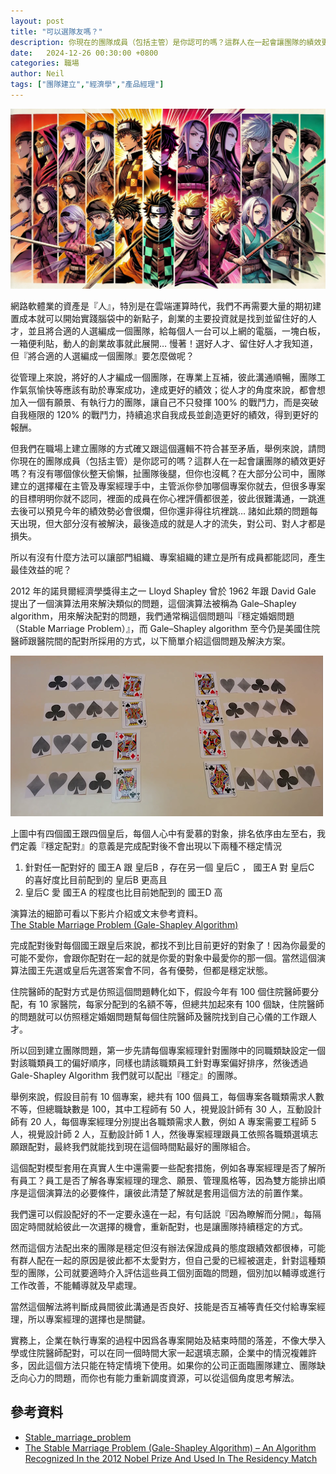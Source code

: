 ```yaml
---
layout: post
title: "可以選隊友嗎？"
description: 你現在的團隊成員（包括主管）是你認可的嗎？這群人在一起會讓團隊的績效更好嗎？有沒有哪個傢伙整天偷懶，扯團隊後腿，但你也沒輒？有什麼方法可以組成最合適的團隊呢？
date:   2024-12-26 00:30:00 +0800
categories: 職場 
author: Neil
tags: ["團隊建立","經濟學","產品經理"]
---
```


![](/assets/images/20241226004831.webp)

網路軟體業的資產是『人』，特別是在雲端運算時代，我們不再需要大量的期初建置成本就可以開始實踐腦袋中的新點子，創業的主要投資就是找到並留住好的人才，並且將合適的人選編成一個團隊，給每個人一台可以上網的電腦，一塊白板，一箱便利貼，動人的創業故事就此展開… 慢著！選好人才、留住好人才我知道，但『將合適的人選編成一個團隊』要怎麼做呢？

從管理上來說，將好的人才編成一個團隊，在專業上互補，彼此溝通順暢，團隊工作氣氛愉快等應該有助於專案成功，達成更好的績效；從人才的角度來說，都會想加入一個有願景、有執行力的團隊，讓自己不只發揮 100% 的戰鬥力，而是突破自我極限的 120% 的戰鬥力，持續追求自我成長並創造更好的績效，得到更好的報酬。  
  
但我們在職場上建立團隊的方式確又跟這個邏輯不符合甚至矛盾，舉例來說，請問你現在的團隊成員（包括主管）是你認可的嗎？這群人在一起會讓團隊的績效更好嗎？有沒有哪個傢伙整天偷懶，扯團隊後腿，但你也沒輒？在大部分公司中，團隊建立的選擇權在主管及專案經理手中，主管派你參加哪個專案你就去，但很多專案的目標明明你就不認同，裡面的成員在你心裡評價都很差，彼此很難溝通，一跳進去後可以預見今年的績效勢必會很爛，但你還非得往坑裡跳… 諸如此類的問題每天出現，但大部分沒有被解決，最後造成的就是人才的流失，對公司、對人才都是損失。  
  
所以有沒有什麼方法可以讓部門組織、專案組織的建立是所有成員都能認同，產生最佳效益的呢？  
  
2012 年的諾貝爾經濟學獎得主之一 Lloyd Shapley 曾於 1962 年跟 David Gale 提出了一個演算法用來解決類似的問題，這個演算法被稱為 Gale–Shapley algorithm，用來解決配對的問題，我們通常稱這個問題叫『穩定婚姻問題（Stable Marriage Problem）』，而 Gale–Shapley algorithm 至今仍是美國住院醫師跟醫院間的配對所採用的方式，以下簡單介紹這個問題及解決方案。

![](/assets/images/20241226004920.png)

上圖中有四個國王跟四個皇后，每個人心中有愛慕的對象，排名依序由左至右，我們定義『穩定配對』的意義是完成配對後不會出現以下兩種不穩定情況  

1. 針對任一配對好的 國王A 跟 皇后B ，存在另一個 皇后C ， 國王A 對 皇后C 的喜好度比目前配到的 皇后B 更高且
2. 皇后C 愛 國王A 的程度也比目前她配到的 國王D 高

演算法的細節可看以下影片介紹或文末參考資料。  
[The Stable Marriage Problem (Gale-Shapley Algorithm)](https://www.youtube.com/watch?v=TpTRz0AmomU&t=259s)  
  
完成配對後對每個國王跟皇后來說，都找不到比目前更好的對象了！因為你最愛的可能不愛你，會跟你配對在一起的就是你愛的對象中最愛你的那一個。當然這個演算法國王先選或皇后先選答案會不同，各有優勢，但都是穩定狀態。  
  
住院醫師的配對方式是仿照這個問題轉化如下，假設今年有 100 個住院醫師要分配，有 10 家醫院，每家分配到的名額不等，但總共加起來有 100 個缺，住院醫師的問題就可以仿照穩定婚姻問題幫每個住院醫師及醫院找到自己心儀的工作跟人才。  
  
所以回到建立團隊問題，第一步先請每個專案經理針對團隊中的同職類缺設定一個對該職類員工的偏好順序，同樣也請該職類員工針對專案偏好排序，然後透過 Gale-Shapley Algorithm 我們就可以配出『穩定』的團隊。  
  
舉例來說，假設目前有 10 個專案，總共有 100 個員工，每個專案各職類需求人數不等，但總職缺數是 100，其中工程師有 50 人，視覺設計師有 30 人，互動設計師有 20 人，每個專案經理分別提出各職類需求人數，例如 A 專案需要工程師 5 人，視覺設計師 2 人，互動設計師 1 人，然後專案經理跟員工依照各職類選填志願跟配對，最終我們就能找到現在這個時間點最好的團隊組合。  
  
這個配對模型套用在真實人生中還需要一些配套措施，例如各專案經理是否了解所有員工？員工是否了解各專案經理的理念、願景、管理風格等，因為雙方能排出順序是這個演算法的必要條件，讓彼此清楚了解就是套用這個方法的前置作業。  
  
我們還可以假設配好的不一定要永遠在一起，有句話說『因為瞭解而分開』，每隔固定時間就給彼此一次選擇的機會，重新配對，也是讓團隊持續穩定的方式。  
  
然而這個方法配出來的團隊是穩定但沒有辦法保證成員的態度跟績效都很棒，可能有群人配在一起的原因是彼此都不太愛對方，但自己愛的已經被選走，針對這種類型的團隊，公司就要適時介入評估這些員工個別面臨的問題，個別加以輔導或進行工作改善，不能輔導就及早處理。  
  
當然這個解法將判斷成員間彼此溝通是否良好、技能是否互補等責任交付給專案經理，所以專案經理的選擇也是關鍵。  

實務上，企業在執行專案的過程中因爲各專案開始及結束時間的落差，不像大學入學或住院醫師配對，可以在同一個時間大家一起選填志願，企業中的情況複雜許多，因此這個方法只能在特定情境下使用。如果你的公司正面臨團隊建立、團隊缺乏向心力的問題，而你也有能力重新調度資源，可以從這個角度思考解法。

## 參考資料 

- [Stable_marriage_problem](https://en.wikipedia.org/wiki/Stable_marriage_problem)
- [The Stable Marriage Problem (Gale-Shapley Algorithm) – An Algorithm Recognized In the 2012 Nobel Prize And Used In The Residency Match](https://mindyourdecisions.com/blog/2015/03/03/the-stable-marriage-problem-gale-shapley-algorithm-an-algorithm-recognized-in-the-2012-nobel-prize-and-used-in-the-residency-match/#.VZQUEnr3_Gc)
